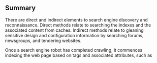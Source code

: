 ## Summary

There are direct and indirect elements to search engine discovery and
reconnaissance. Direct methods relate to searching the indexes and the
associated content from caches. Indirect methods relate to gleaning
sensitive design and configuration information by searching forums,
newsgroups, and tendering websites.

Once a search engine robot has completed crawling, it commences indexing
the web page based on tags and associated attributes, such as

<TITLE>

, in order to return the relevant search results \[1\]. If the
robots.txt file is not updated during the lifetime of the web site, and
inline HTML meta tags that instruct robots not to index content have not
been used, then it is possible for indexes to contain web content not
intended to be included in by the owners. Website owners may use the
previously mentioned robots.txt, HTML meta tags, authentication, and
tools provided by search engines to remove such content.

## Test Objectives

To understand what sensitive design and configuration information of the
application/system/organization is exposed both directly (on the
organization's website) or indirectly (on a third party website).

## How to Test

Use a search engine to search for:

  - Network diagrams and configurations
  - Archived posts and emails by administrators and other key staff
  - Log on procedures and username formats
  - Usernames and passwords
  - Error message content
  - Development, test, UAT and staging versions of the website

### Search operators

Using the advanced "site:" search operator, it is possible to restrict
search results to a specific domain \[2\]. Do not limit testing to just
one search engine provider as they may generate different results
depending on when they crawled content and their own algorithms.
Consider using the following search engines:

  - Baidu
  - binsearch.info
  - Bing
  - Duck Duck Go
  - ixquick/Startpage
  - Google
  - Shodan
  - PunkSpider

Duck Duck Go and ixquick/Startpage provide reduced information leakage
about the tester.

Google provides the Advanced "cache:" search operator \[2\], but this is
the equivalent to clicking the "Cached" next to each Google Search
Result. Hence, the use of the Advanced "site:" Search Operator and then
clicking "Cached" is preferred.

The Google SOAP Search API supports the doGetCachedPage and the
associated doGetCachedPageResponse SOAP Messages \[3\] to assist with
retrieving cached pages. An implementation of this is under development
by the [OWASP "Google Hacking"
Project](::Category:OWASP_Google_Hacking_Project "wikilink").

PunkSpider is web application vulnerability search engine. It is of
little use for a penetration tester doing manual work. However it can be
useful as demonstration of easiness of finding vulnerabilities by
script-kiddies.

**Example** To find the web content of owasp.org indexed by a typical
search engine, the syntax required is:

    site:owasp.org

![](Google_site_Operator_Search_Results_Example_20121219.jpg)

To display the index.html of owasp.org as cached, the syntax is:

    cache:owasp.org

![](Google_cache_Operator_Search_Results_Example_20121219.jpg)

### Google Hacking Database

The Google Hacking Database is list of useful search queries for Google.
Queries are put in several categories:

  - Footholds
  - Files containing usernames
  - Sensitive Directories
  - Web Server Detection
  - Vulnerable Files
  - Vulnerable Servers
  - Error Messages
  - Files containing juicy info
  - Files containing passwords
  - Sensitive Online Shopping Info

## Tools

\[4\] FoundStone SiteDigger -
<http://www.mcafee.com/uk/downloads/free-tools/sitedigger.aspx>
\[5\] Google Hacker -
<http://yehg.net/lab/pr0js/files.php/googlehacker.zip>
\[6\] Bishop Fox's Google Hacking Diggity Project -
<http://www.bishopfox.com/resources/tools/google-hacking-diggity/>
\[7\] PunkSPIDER - <http://punkspider.hyperiongray.com/>

## References

**Web**
\[1\] "Google Basics: Learn how Google Discovers, Crawls, and Serves Web
Pages" - <https://support.google.com/webmasters/answer/70897>
\[2\] "Operators and More Search Help" -
<https://support.google.com/websearch/answer/136861?hl=en>
\[3\] "Google Hacking Database" -
<http://www.exploit-db.com/google-dorks/>

## Remediation

Carefully consider the sensitivity of design and configuration
information before it is posted online.

Periodically review the sensitivity of existing design and configuration
information that is posted online.